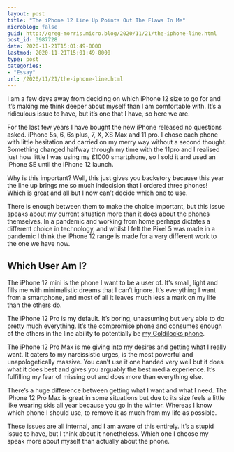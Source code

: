 ```yaml
---
layout: post
title: "The iPhone 12 Line Up Points Out The Flaws In Me"
microblog: false
guid: http://greg-morris.micro.blog/2020/11/21/the-iphone-line.html
post_id: 3987728
date: 2020-11-21T15:01:49-0000
lastmod: 2020-11-21T15:01:49-0000
type: post
categories:
- "Essay"
url: /2020/11/21/the-iphone-line.html
---
```

<!--kg-card-begin: html--><p>I am a few days away from deciding on which iPhone 12 size to go for and it’s making me think deeper about myself than I am comfortable with. It’s a ridiculous issue to have, but it’s one that I have, so here we are.</p>
<p>For the last few years I have bought the new iPhone released no questions asked. iPhone 5s, 6, 6s plus, 7, X, XS Max and 11 pro. I chose each phone with little hesitation and carried on my merry way without a second thought. Something changed halfway through my time with the 11pro and I realised just how little I was using my £1000 smartphone, so I sold it and used an iPhone SE until the iPhone 12 launch.</p>
<p>Why is this important? Well, this just gives you backstory because this year the line up brings me so much indecision that I ordered three phones! Which is great and all but I now can’t decide which one to use.</p>
<p>There is enough between them to make the choice important, but this issue speaks about my current situation more than it does about the phones themselves. In a pandemic and working from home perhaps dictates a different choice in technology, and whilst I felt the Pixel 5 was made in a pandemic I think the iPhone 12 range is made for a very different work to the one we have now.</p>
<h2>Which User Am I?</h2>
<p>The iPhone 12 mini is the phone I want to be a user of. It’s small, light and fills me with minimalistic dreams that I can’t ignore. It’s everything I want from a smartphone, and most of all it leaves much less a mark on my life than the others do.</p>
<p>The iPhone 12 Pro is my default. It’s boring, unassuming but very able to do pretty much everything. It’s the compromise phone and consumes enough of the others in the line ability to potentially be <a href="https://twitter.com/gr36/status/1329829511341469700?s=21">my Goldilocks phone</a>.</p>
<p>The iPhone 12 Pro Max is me giving into my desires and getting what I really want. It caters to my narcissistic urges, is the most powerful and unapologetically massive. You can’t use it one handed very well but it does what it does best and gives you arguably the best media experience. It’s fulfilling my fear of missing out and does more than everything else.</p>
<p>There’s a huge difference between getting what I want and what I need. The iPhone 12 Pro Max is great in some situations but due to its size feels a little like wearing skis all year because you go in the winter. Whereas I know which phone I should use, to remove it as much from my life as possible.</p>
<p>These issues are all internal, and I am aware of this entirely. It’s a stupid issue to have, but I think about it nonetheless. Which one I choose my speak more about myself than actually about the phone.</p>
<!--kg-card-end: html-->
